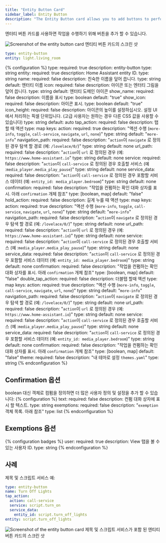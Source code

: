 ```yaml
---
title: "Entity Button Card"
sidebar_label: Entity Button
description: "The Entity Button card allows you to add buttons to perform tasks"
---
```


엔터티 버튼 카드를 사용하면 작업을 수행하기 위해 버튼을 추가 할 수 있습니다.

<p class='img'>
<img src='/images/lovelace/lovelace_entity_button_card.png' alt='Screenshot of the entity button card'>
엔티티 버튼 카드의 스크린 샷
</p>

```yaml
type: entity-button
entity: light.living_room
```

{% configuration %}
type:
  required: true
  description: entity-button
  type: string
entity:
  required: true
  description: Home Assistant entity ID.
  type: string
name:
  required: false
  description: 친숙한 이름을 덮어 씁니다.
  type: string
  default: 엔터티 이름
icon:
  required: false
  description: 아이콘 또는 엔터티 그림을 덮어 씁니다.
  type: string
  default: 엔터티 도메인 아이콘
show_name:
  required: false
  description: 이름을 표시
  type: boolean
  default: "true"
show_icon:
  required: false
  description: 아이콘 표시.
  type: boolean
  default: "true"
icon_height:
  required: false
  description: 아이콘의 높이를 설정하십시오. 설정 UI에서 처리하는 픽셀 단위입니다. (고급 사용자는 원하는 경우 다른 CSS 값을 사용할 수 있습니다)
  type: string
  default: auto
tap_action:
  required: false
  description: 탭할 때 액션
  type: map
  keys:
    action:
      required: true
      description: "액션 수행 (`more-info`, `toggle`, `call-service`, `navigate`, `url`, `none`)"
      type: string
      default: "`more-info`"
    navigation_path:
      required: false
      description: "`action`이 `navigate` 로 정의된 경우 탐색 할 경로 (예: `/lovelace/0/`)"
      type: string
      default: none
    url_path:
      required: false
      description: "`action`이 `url` 로 정의된 경우 (예: `https://www.home-assistant.io`"
      type: string
      default: none
    service:
      required: false
      description: "`action`이 `call-service` 로 정의된 경우 호출할 서비스 (예 :`media_player.media_play_pause`)"
      type: string
      default: none
    service_data:
      required: false
      description: "`action`이 `call-service` 로 정의된 경우 포함할 서비스 데이터 (예: `entity_id: media_player.bedroom`)"
      type: string
      default: none
    confirmation:
      required: false
      description: "작업을 컨펌하는 확인 대화 상자를 표시. 아래 `confirmation` 개체 참조"
      type: [boolean, map]
      default: "false"
hold_action:
  required: false
  description: 길게 누를 때 액션
  type: map
  keys:
    action:
      required: true
      description: "액션 수행 (`more-info`, `toggle`, `call-service`, `navigate`, `url`, `none`)"
      type: string
      default: "`more-info`"
    navigation_path:
      required: false
      description: "`action`이 `navigate` 로 정의된 경우 탐색 할 경로 (예: `/lovelace/0/`)"
      type: string
      default: none
    url_path:
      required: false
      description: "`action`이 `url` 로 정의된 경우 (예: `https://www.home-assistant.io`)"
      type: string
      default: none
    service:
      required: false
      description: "`action`이 `call-service` 로 정의된 경우 호출할 서비스 (예 :`media_player.media_play_pause`)"
      type: string
      default: none
    service_data:
      required: false
      description: "`action`이 `call-service` 로 정의된 경우 포함할 서비스 데이터 (예: `entity_id: media_player.bedroom`)"
      type: string
      default: none
    confirmation:
      required: false
      description: "작업을 컨펌하는 확인 대화 상자를 표시. 아래 `confirmation` 개체 참조"
      type: [boolean, map]
      default: "false"
double_tap_action:
  required: false
  description: 더블탭 할때 액션
  type: map
  keys:
    action:
      required: true
      description: "액션 수행 (`more-info`, `toggle`, `call-service`, `navigate`, `url`, `none`)"
      type: string
      default: "`more-info`"
    navigation_path:
      required: false
      description: "`action`이 `navigate` 로 정의된 경우 탐색 할 경로 (예: `/lovelace/0/`)"
      type: string
      default: none
    url_path:
      required: false
      description: "`action`이 `url` 로 정의된 경우 (예: `https://www.home-assistant.io`)"
      type: string
      default: none
    service:
      required: false
      description: "`action`이 `call-service` 로 정의된 경우 호출할 서비스 (예 :`media_player.media_play_pause`)"
      type: string
      default: none
    service_data:
      required: false
      description: "`action`이 `call-service` 로 정의된 경우 포함할 서비스 데이터 (예: `entity_id: media_player.bedroom`)"
      type: string
      default: none
    confirmation:
      required: false
      description: "작업을 컨펌하는 확인 대화 상자를 표시. 아래 `confirmation` 개체 참조"
      type: [boolean, map]
      default: "false"
theme:
  required: false
  description: "내 테마로 설정 `themes.yaml`"
  type: string
{% endconfiguration %}

## Confirmation 옵션

boolean 대신 객체로 컴펌을 정의하면 더 많은 사용자 정의 및 설정을 추가 할 수 있습니다:
{% configuration %}
text:
  required: false
  description: 컨펌 대화 상자에 표시 할 텍스트.
  type: string
exemptions:
  required: false
  description: "`exemption` 객체 목록. 아래 참조"
  type: list
{% endconfiguration %}

## Exemptions 옵션

{% configuration badges %}
user:
  required: true
  description: View 탭을 볼 수있는 사용자 ID.
  type: string
{% endconfiguration %}

## 사례 

제목 및 스크립트 서비스 예:

```yaml
type: entity-button
name: Turn Off Lights
tap_action:
  action: call-service
  service: script.turn_on
  service_data:
    entity_id: script.turn_off_lights
entity: script.turn_off_lights
```

<p class='img'>
<img src='/images/lovelace/lovelace_entity_button_complex_card.png' alt='Screenshot of the entity button card'>
제목 및 스크립트 서비스가 포함 된 엔티티 버튼 카드의 스크린 샷
</p>
